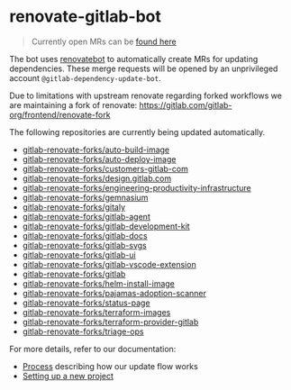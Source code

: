 # renovate-gitlab-bot

> Currently open MRs can be [found here](https://gitlab.com/dashboard/merge_requests?scope=all&utf8=%E2%9C%93&state=opened&author_username=gitlab-dependency-update-bot)

The bot uses [renovatebot](https://github.com/renovatebot/renovate) to
automatically create MRs for updating dependencies. These merge requests will be opened by an unprivileged account `@gitlab-dependency-update-bot`.

Due to limitations with upstream renovate regarding forked workflows we are maintaining a fork of renovate:
https://gitlab.com/gitlab-org/frontend/renovate-fork

The following repositories are currently being updated automatically.



<!-- rep -->

- [gitlab-renovate-forks/auto-build-image](https://gitlab.com/gitlab-renovate-forks/auto-build-image)
- [gitlab-renovate-forks/auto-deploy-image](https://gitlab.com/gitlab-renovate-forks/auto-deploy-image)
- [gitlab-renovate-forks/customers-gitlab-com](https://gitlab.com/gitlab-renovate-forks/customers-gitlab-com)
- [gitlab-renovate-forks/design.gitlab.com](https://gitlab.com/gitlab-renovate-forks/design.gitlab.com)
- [gitlab-renovate-forks/engineering-productivity-infrastructure](https://gitlab.com/gitlab-renovate-forks/engineering-productivity-infrastructure)
- [gitlab-renovate-forks/gemnasium](https://gitlab.com/gitlab-renovate-forks/gemnasium)
- [gitlab-renovate-forks/gitaly](https://gitlab.com/gitlab-renovate-forks/gitaly)
- [gitlab-renovate-forks/gitlab-agent](https://gitlab.com/gitlab-renovate-forks/gitlab-agent)
- [gitlab-renovate-forks/gitlab-development-kit](https://gitlab.com/gitlab-renovate-forks/gitlab-development-kit)
- [gitlab-renovate-forks/gitlab-docs](https://gitlab.com/gitlab-renovate-forks/gitlab-docs)
- [gitlab-renovate-forks/gitlab-svgs](https://gitlab.com/gitlab-renovate-forks/gitlab-svgs)
- [gitlab-renovate-forks/gitlab-ui](https://gitlab.com/gitlab-renovate-forks/gitlab-ui)
- [gitlab-renovate-forks/gitlab-vscode-extension](https://gitlab.com/gitlab-renovate-forks/gitlab-vscode-extension)
- [gitlab-renovate-forks/gitlab](https://gitlab.com/gitlab-renovate-forks/gitlab)
- [gitlab-renovate-forks/helm-install-image](https://gitlab.com/gitlab-renovate-forks/helm-install-image)
- [gitlab-renovate-forks/pajamas-adoption-scanner](https://gitlab.com/gitlab-renovate-forks/pajamas-adoption-scanner)
- [gitlab-renovate-forks/status-page](https://gitlab.com/gitlab-renovate-forks/status-page)
- [gitlab-renovate-forks/terraform-images](https://gitlab.com/gitlab-renovate-forks/terraform-images)
- [gitlab-renovate-forks/terraform-provider-gitlab](https://gitlab.com/gitlab-renovate-forks/terraform-provider-gitlab)
- [gitlab-renovate-forks/triage-ops](https://gitlab.com/gitlab-renovate-forks/triage-ops)

<!-- rep -->



For more details, refer to our documentation:

- [Process](./docs/process.md) describing how our update flow works
- [Setting up a new project](./docs/setting-up-a-new-project.md)
